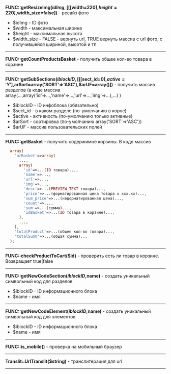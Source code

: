 **FUNC::getResizeImg($idImg,[[[$width=220],$height=220],$width_size=false])** - ресайз фото
 - $idImg - ID фото
 - $width - максимальная ширина
 - $height - максимальная высота
 - $width_size - FALSE - вернуть url, TRUE вернуть массив c url фото, с получившейся шириной, высотой и тп

---
**FUNC::getCountProductsBasket** - получить общее кол-во товара в корзине

---

**FUNC::getSubSections($iblockID,[[[$sect_id=0],$active='Y'],$arSort=array('SORT'=>'ASC'),$arUF=array()])** - получить массив разделов (в коде массив array(...,array('id'=>...,'name'=>...,'url'=>...,'img'=>...),...) )
 - $iblockID - ID инфоблока (обязательно)
 - $sect_id - в каком разделе (по-умолчанию в корне)
 - $active - активность (по-умолчанию только активные)
 - $arSort - сортировка (по-умолчанию array('SORT'=>'ASC'))
 - $arUF - массив пользовательских полей

---
**FUNC::getBasket** - получить содержимое корзины. В коде массив
```php
  array(
    'arBasket'=>array(
      ...,
      array(
        'id'=>...(ID товара)...,
        'name'=>...,
        'url'=>...,
        'img'=>...,
        'desc'=>...(PREVIEW_TEXT товара)...,
        'price'=>...(форматированная цена товара х ххх.хх)...,
        'num_price'=>...(неформатированная цена)...,
        'count'=>...,
        'sum'=>...(сумма)...,
        'idBasket'=>...(ID товара в корзине)...,
      ),
      ...,
    ),
    'totalProduct'=>...(общее кол-во товара)...,
    'totalSumm'=>...(общая сумма)...
  );
```

---
**FUNC::checkProductToCart($id)** - проверить есть ли товар в корзине. Возвращает true|false

---
**FUNC::getNewCodeSection($iblockID,$name)** - создать уникальный символьный код для разделов
 - $iblockID - ID информационного блока
 - $name - имя

---
**FUNC::getNewCodeElement($iblockID,$name)** - создать уникальный символьный код для элементов
 - $iblockID - ID информационного блока
 - $name - имя

---
**FUNC::is_mobile()** - проверка на мобильный браузер

---
**Translit::UrlTranslit($string)** - транслитерация для url

---